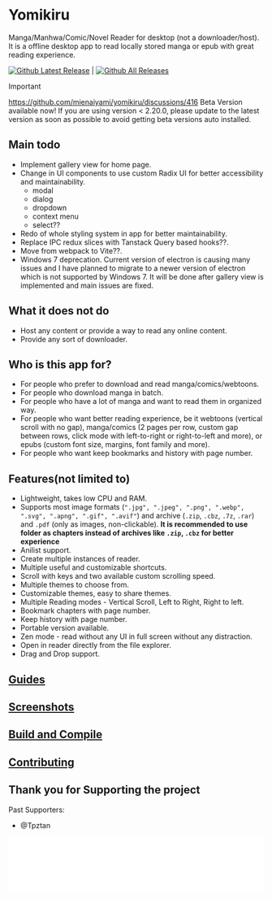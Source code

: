 # Yomikiru

Manga/Manhwa/Comic/Novel Reader for desktop (not a downloader/host).
It is a offline desktop app to read locally stored manga or epub with great reading experience.

[![Github Latest Release](https://img.shields.io/github/v/tag/mienaiyami/yomikiru?label=release&style=flat-square&logo=github)](https://github.com/mienaiyami/yomikiru/releases/latest) |
[![Github All Releases](https://img.shields.io/github/downloads/mienaiyami/yomikiru/total.svg?style=flat-square&logo=github)](https://github.com/mienaiyami/yomikiru/releases)

> [!Important]  
> <https://github.com/mienaiyami/yomikiru/discussions/416>
> Beta Version available now!
> If you are using version < 2.20.0, please update to the latest version as soon as possible to avoid getting beta versions auto installed.

## Main todo

- Implement gallery view for home page.
- Change in UI components to use custom Radix UI for better accessibility and maintainability.
  - modal
  - dialog
  - dropdown
  - context menu
  - select??
- Redo of whole styling system in app for better maintainability.
- Replace IPC redux slices with Tanstack Query based hooks??.
- Move from webpack to Vite??.
- Windows 7 deprecation. Current version of electron is causing many issues and I have planned to migrate to a newer version of electron which is not supported by Windows 7. It will be done after gallery view is implemented and main issues are fixed.

## What it does not do

- Host any content or provide a way to read any online content.
- Provide any sort of downloader.

## Who is this app for?

- For people who prefer to download and read manga/comics/webtoons.
- For people who download manga in batch.
- For people who have a lot of manga and want to read them in organized way.
- For people who want better reading experience, be it webtoons (vertical scroll with no gap), manga/comics (2 pages per row, custom gap between rows, click mode with left-to-right or right-to-left and more), or epubs (custom font size, margins, font family and more).
- For people who want keep bookmarks and history with page number.

## Features(not limited to)

- Lightweight, takes low CPU and RAM.
- Supports most image formats (`".jpg", ".jpeg", ".png", ".webp", ".svg", ".apng", ".gif", ".avif"`) and archive (`.zip`, `.cbz`, `.7z`, `.rar`) and `.pdf`  (only as images, non-clickable). **It is recommended to use folder as chapters instead of archives like `.zip`, `.cbz` for better experience**
- Anilist support.
- Create multiple instances of reader.
- Multiple useful and customizable shortcuts.
- Scroll with keys and two available custom scrolling speed.
- Multiple themes to choose from.
- Customizable themes, easy to share themes.
- Multiple Reading modes - Vertical Scroll, Left to Right, Right to left.
- Bookmark chapters with page number.
- Keep history with page number.
- Portable version available.
- Zen mode - read without any UI in full screen without any distraction.
- Open in reader directly from the file explorer.
- Drag and Drop support.

## [Guides](docs/GUIDE.md)

## [Screenshots](docs/SCREENSHOTS.md)

## [Build and Compile](docs/build.md)

## [Contributing](docs/contribute.md)

## Thank you for Supporting the project

Past Supporters:

- @Tpztan

![info](https://github.com/mienaiyami/mienaiyami/blob/main/metrics.plugin.people.repository.svg)

